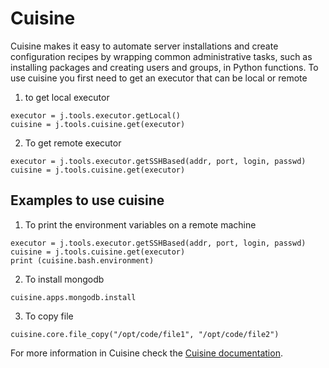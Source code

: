 # Cuisine

Cuisine makes it easy to automate server installations and create configuration recipes by wrapping common administrative tasks, such as installing packages and creating users and groups, in Python functions.
To use cuisine you first need to get an executor that can be local or remote
1. to get local executor
```
executor = j.tools.executor.getLocal()
cuisine = j.tools.cuisine.get(executor)
```
2. To get remote executor
```
executor = j.tools.executor.getSSHBased(addr, port, login, passwd)
cuisine = j.tools.cuisine.get(executor)
```
## Examples to use cuisine

1. To print the environment variables on a remote machine
```
executor = j.tools.executor.getSSHBased(addr, port, login, passwd)
cuisine = j.tools.cuisine.get(executor)
print (cuisine.bash.environment)
```
2. To install mongodb
```
cuisine.apps.mongodb.install
```
3. To copy file
```
cuisine.core.file_copy("/opt/code/file1", "/opt/code/file2")
```

For more information in Cuisine check the [Cuisine documentation](../../Cuisine/Cuisine.md).
